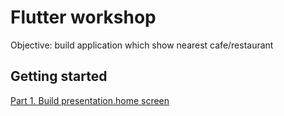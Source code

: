 # Flutter workshop

Objective: build application which show nearest cafe/restaurant

## Getting started

[Part 1. Build presentation.home screen]()
